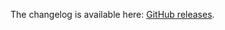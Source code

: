 The changelog is available here: [GitHub releases](https://github.com/trayio/babel-plugin-webpack-alias/releases).